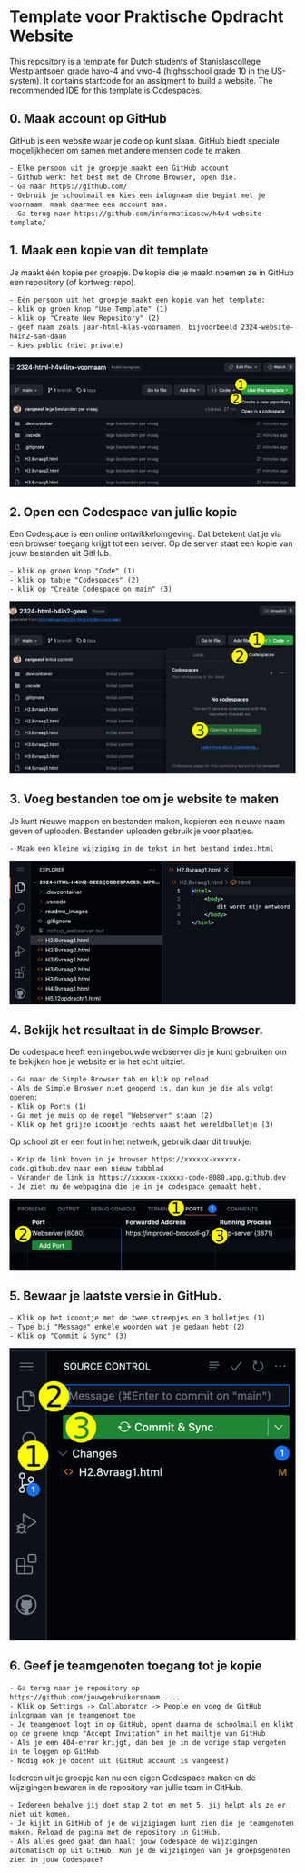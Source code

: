 # Template voor Praktische Opdracht Website

This repository is a template for Dutch students of Stanislascollege Westplantsoen grade havo-4 and vwo-4 (highsschool grade 10 in the US-system).
It contains startcode for an assigment to build a website. The recommended IDE for this template is Codespaces.

## 0. Maak account op GitHub

GitHub is een website waar je code op kunt slaan. GitHub biedt speciale mogelijkheden om samen met andere mensen code te maken.

    - Elke persoon uit je groepje maakt een GitHub account
    - Github werkt het best met de Chrome Browser, open die.
    - Ga naar https://github.com/ 
    - Gebruik je schoolmail en kies een inlognaam die begint met je voornaam, maak daarmee een account aan.
    - Ga terug naar https://github.com/informaticascw/h4v4-website-template/

## 1. Maak een kopie van dit template

Je maakt één kopie per groepje. De kopie die je maakt noemen ze in GitHub een repository (of kortweg: repo).

    - Eén persoon uit het groepje maakt een kopie van het template:
    - klik op groen knop "Use Template" (1)
    - klik op "Create New Repository" (2)
    - geef naam zoals jaar-html-klas-voornamen, bijvoorbeeld 2324-website-h4in2-sam-daan
    - kies public (niet private)

![Use template](images/template.png)

## 2. Open een Codespace van jullie kopie

Een Codespace is een online ontwikkelomgeving. Dat betekent dat je via een browser toegang krijgt tot een server. Op de server staat een kopie van jouw bestanden uit GitHub.

    - klik op groen knop "Code" (1)
    - klik op tabje "Codespaces" (2)
    - klik op "Create Codespace on main" (3)
  
![Codespace](images/codespace.png)

## 3. Voeg bestanden toe om je website te maken

Je kunt nieuwe mappen en bestanden maken, kopieren een nieuwe naam geven of uploaden. Bestanden uploaden gebruik je voor plaatjes.

    - Maak een kleine wijziging in de tekst in het bestand index.html
    
![Bestanden](images/bestand.png)

## 4. Bekijk het resultaat in de Simple Browser.

De codespace heeft een ingebouwde webserver die je kunt gebruiken om te bekijken hoe je website er in het echt uitziet.

    - Ga naar de Simple Browser tab en klik op reload
    - Als de Simple Broswer niet geopend is, dan kun je die als volgt openen:
    - Klik op Ports (1)
    - Ga met je muis op de regel "Webserver" staan (2)
    - Klik op het grijze icoontje rechts naast het wereldbolletje (3)

Op school zit er een fout in het netwerk, gebruik daar dit truukje:

    - Knip de link boven in je browser https://xxxxxx-xxxxxx-code.github.dev naar een nieuw tabblad
    - Verander de link in https://xxxxxx-xxxxxx-code-8080.app.github.dev
    - Je ziet nu de webpagina die je in je codespace gemaakt hebt.
  
![Preview](images/port.png)

## 5. Bewaar je laatste versie in GitHub.

    - Klik op het icoontje met de twee streepjes en 3 bolletjes (1)
    - Type bij "Message" enkele woorden wat je gedaan hebt (2)
    - Klik op "Commit & Sync" (3)
  
![Commit](images/commit.png)

## 6. Geef je teamgenoten toegang tot je kopie

    - Ga terug naar je repository op https://github.com/jouwgebruikersnaam.....
    - Klik op Settings -> Collaborator -> People en voeg de GitHub inlognaam van je teamgenoot toe
    - Je teamgenoot logt in op GitHub, opent daarna de schoolmail en klikt op de groene knop "Accept Invitation" in het mailtje van GitHub
    - Als je een 404-error krijgt, dan ben je in de vorige stap vergeten in te loggen op GitHub
    - Nodig ook je docent uit (GitHub account is vangeest)
    
Iedereen uit je groepje kan nu een eigen Codespace maken en de wijzigingen bewaren in de repository van jullie team in GitHub.

    - Iedereen behalve jij doet stap 2 tot en met 5, jij helpt als ze er niet uit komen.
    - Je kijkt in GitHub of je de wijzigingen kunt zien die je teamgenoten maken. Reload de pagina met de repository in GitHub.
    - Als alles goed gaat dan haalt jouw Codespace de wijzigingen automatisch op uit GitHub. Kun je de wijzigingen van je groepsgenoten zien in jouw Codespace? 
    
     

